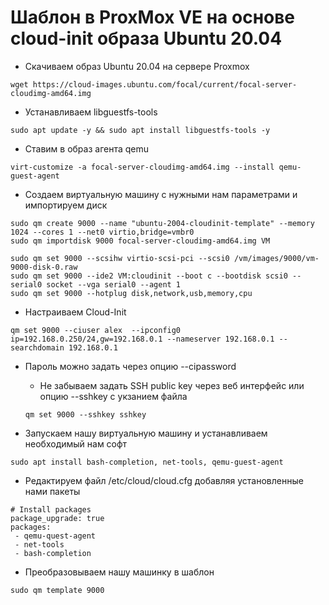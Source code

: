 # Шаблон в ProxMox VE на основе cloud-init образа Ubuntu 20.04

- Скачиваем образ Ubuntu 20.04 на сервере Proxmox
```
wget https://cloud-images.ubuntu.com/focal/current/focal-server-cloudimg-amd64.img
```
- Устанавливаем libguestfs-tools
```
sudo apt update -y && sudo apt install libguestfs-tools -y
```
- Ставим в образ агента qemu
```
virt-customize -a focal-server-cloudimg-amd64.img --install qemu-guest-agent
```
- Создаем виртуальную машину с нужными нам параметрами и импортируем диск
```
sudo qm create 9000 --name "ubuntu-2004-cloudinit-template" --memory 1024 --cores 1 --net0 virtio,bridge=vmbr0
sudo qm importdisk 9000 focal-server-cloudimg-amd64.img VM

sudo qm set 9000 --scsihw virtio-scsi-pci --scsi0 /vm/images/9000/vm-9000-disk-0.raw
sudo qm set 9000 --ide2 VM:cloudinit --boot c --bootdisk scsi0 --serial0 socket --vga serial0 --agent 1
sudo qm set 9000 --hotplug disk,network,usb,memory,cpu
```
- Настраиваем Cloud-Init
```
qm set 9000 --ciuser alex  --ipconfig0 ip=192.168.0.250/24,gw=192.168.0.1 --nameserver 192.168.0.1 --searchdomain 192.168.0.1 
```
   - Пароль можно задать через опцию --cipassword 
      - Не забываем задать SSH public key через веб интерфейс или опцию --sshkey с укзанием файла
      ```
      qm set 9000 --sshkey sshkey
      ```

- Запускаем нашу виртуальную машину и устанавливаем необходимый нам софт
```
sudo apt install bash-completion, net-tools, qemu-guest-agent
```
- Редактируем файл /etc/cloud/cloud.cfg добавляя установленные нами пакеты
~~~
# Install packages
package_upgrade: true
packages:
 - qemu-quest-agent
 - net-tools
 - bash-completion
~~~
- Преобразовываем нашу машинку в шаблон
```
sudo qm template 9000
```